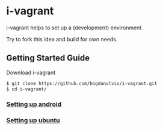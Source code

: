 # i-vagrant
i-vagrant helps to set up a (development) environment.

Try to fork this idea and build for own needs.

## Getting Started Guide
Download i-vagrant
```bash
$ git clone https://github.com/bogdanvlviv/i-vagrant.git
$ cd i-vagrant/
```

### [Setting up android](android/README.md)
### [Setting up ubuntu](ubuntu/README.md)
